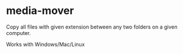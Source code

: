 # media-mover
Copy all files with given extension between any two folders on a given computer.

Works with Windows/Mac/Linux
